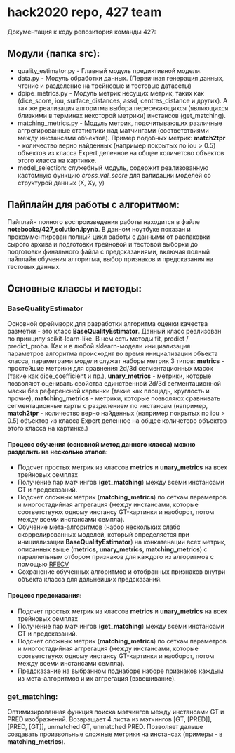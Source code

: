 # hack2020 repo, 427 team

Документация к коду репозитория команды 427:

## Модули (папка src):
- quality_estimator.py - Главный модуль предиктивной модели.
- data.py - Модуль обработки данных. (Первичная генерация данных, чтение и разделение на трейновые и тестовые датасеты)
- dpipe_metrics.py - Модуль метрик несущих метрик, таких как (dice_score, iou, surface_distances, assd, centres_distance и других). А так же реализация алгоритма выбора пересекающихся (являющихся близкими в терминах некоторой метрики) инстансов (get_matching).
- matching_metrics.py - Модуль метрик, подсчитывающих различные аггрегированные статистики над матчингами (соответствиями между инстансами объектов). Пример подобных метрик: **match2tpr** - количество верно найденных (например покрытых по iou > 0.5) объектов из класса Expert деленное на общее количетсво объектов этого класса на картинке.
- model_selection: служебный модуль, содержит реализованную кастомную функцию *cross_val_score* для валидации моделей со структурой данных (X, Xy, y)

## Пайплайн для работы с алгоритмом:

Пайплайн полного воспроизведения работы находится в файле **notebooks/427_solution.ipynb**. В данном ноутбуке показан и прокомментирован полный цикл работы с данными от распаковки сырого архива и подготовки трейновой и тестовой выборки до подготовки финального файла с предсказаниями, включая полный пайплайн обучения алгоритма, выбор признаков и предсказания на тестовых данных.

## Основные классы и методы:

### BaseQualityEstimator

Основной фреймворк для разработки алгоритма оценки качества разметки - это класс **BaseQualityEstimator**. Данный класс реализован по принципу scikit-learn-like. В нем есть методы fit, predict / predict_proba. Как и в любой sklearn-модели инициализация параметров алгоритма происходит во время инициализации объекта класса, параметрами модели служат наборы метрик 3 типов: **metrics** - простейшие метрики для сравнения 2d/3d сегментационных масок (такие как dice_coefficient и пр.), **unary_metrics** - метрики, которые позволяют оценивать свойства единственной 2d/3d сегментационной маски без референсной картинки (такие как площадь, круглость и прочие), **matching_metrics** - метрики, которые позволяюх сравнивать сегментационные карты с разделением по инстансам (например, **match2tpr** - количество верно найденных (например покрытых по iou > 0.5) объектов из класса Expert деленное на общее количетсво объектов этого класса на картинке.)

#### Процесс обучения (основной метод данного класса) можно разделить на несколько этапов:
* Подсчет простых метрик из классов **metrics** и **unary_metrics** на всех трейновых семплах
* Получение пар матчингов (**get_matching**) между всеми инстансами GT и предсказаний.
* Подсчет сложных метрик (**matching_metrics**) по сеткам параметров и многостадийная аггрегация (между инстансами, которые соответствуюх одному инстансу GT-картинки и наоборот, потом между всеми инстансами семпла).
* Обучение мета-алгоритмов (набор нескольких слабо скоррелированных моделей, который определяется при инициализации **BaseQualityEstimator**) на конкатенации всех метрик, описанных выше (**metrics**, **unary_metrics**, **matching_metrics**) с параллельным отбором признаков для каждого из алгоритмов с помощью [RFECV](https://scikit-learn.org/stable/modules/generated/sklearn.feature_selection.RFECV.html)
* Сохранение обученных алгоритмов и отобранных признаков внутри объекта класса для дальнейших предсказаний.

#### Процесс предсказания:
* Подсчет простых метрик из классов **metrics** и **unary_metrics** на всех трейновых семплах
* Получение пар матчингов (**get_matching**) между всеми инстансами GT и предсказаний.
* Подсчет сложных метрик (**matching_metrics**) по сеткам параметров и многостадийная аггрегация (между инстансами, которые соответствуюх одному инстансу GT-картинки и наоборот, потом между всеми инстансами семпла).
* Предсказание на выбранном поднаборе наборе признаков каждым из мета-алгоритмов и их аггрегация (взвешивание).


### get_matching:

Оптимизированная функция поиска мэтчингов между инстансами GT и PRED изображений. Возвращает 4 листа из мэтчингов [GT, [PRED]], [PRED, [GT]], unmatched GT, unmatched PRED. Позволяет дальше создавать произвольные сложные метрики на инстансах (примеры - в **matching_metrics**).


